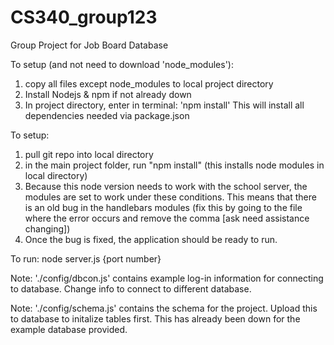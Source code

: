 # CS340_group123
Group Project for Job Board Database

To setup (and not need to download 'node_modules'):
1. copy all files except node_modules to local project directory
2. Install Nodejs & npm if not already down
3. In project directory, enter in terminal: 'npm install'
This will install all dependencies needed via package.json

To setup:
1. pull git repo into local directory
2. in the main project folder, run "npm install" (this installs node modules in local directory)
3. Because this node version needs to work with the school server, the modules are set to work under these conditions. This means that there is an old bug in the handlebars modules (fix this by going to the file where the error occurs and remove the comma [ask need assistance changing])
4. Once the bug is fixed, the application should be ready to run.

To run:
node server.js {port number}

Note: './config/dbcon.js' contains example log-in information for connecting to database. Change info to connect to different database.

Note: './config/schema.js' contains the schema for the project. Upload this to database to initalize 
tables first. This has already been down for the example database provided. 
